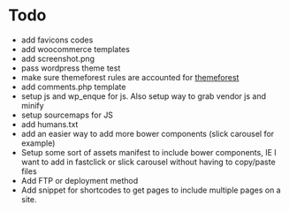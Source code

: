 # Todo

* add favicons codes
* add woocommerce templates
* add screenshot.png
* pass wordpress theme test
* make sure themeforest rules are accounted for [themeforest](https://help.market.envato.com/hc/en-us/articles/202822450-WordPress-Theme-Submission-Requirements)
* add comments.php template
* setup js and wp_enque for js. Also setup way to grab vendor js and minify
* setup sourcemaps for JS
* add humans.txt
* add an easier way to add more bower components (slick carousel for example)
* Setup some sort of assets manifest to include bower components, IE I want to add in fastclick or slick carousel without having to copy/paste files
* Add FTP or deployment method
* Add snippet for shortcodes to get pages to include multiple pages on a site.

